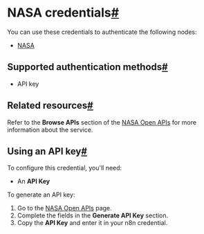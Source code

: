 [](https://github.com/n8n-io/n8n-docs/edit/main/docs/integrations/builtin/credentials/nasa.md "Edit this page")

# NASA credentials[#](#nasa-credentials "Permanent link")

You can use these credentials to authenticate the following nodes:

*   [NASA](../../app-nodes/n8n-nodes-base.nasa/)

## Supported authentication methods[#](#supported-authentication-methods "Permanent link")

*   API key

## Related resources[#](#related-resources "Permanent link")

Refer to the **Browse APIs** section of the [NASA Open APIs](https://api.nasa.gov/) for more information about the service.

## Using an API key[#](#using-an-api-key "Permanent link")

To configure this credential, you'll need:

*   An **API Key**

To generate an API key:

1.  Go to the [NASA Open APIs](https://api.nasa.gov/) page.
2.  Complete the fields in the **Generate API Key** section.
3.  Copy the **API Key** and enter it in your n8n credential.